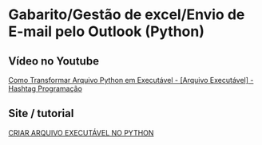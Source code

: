 # Gabarito/Gestão de excel/Envio de E-mail pelo Outlook (Python)

## Vídeo no Youtube
<a href='https://www.youtube.com/watch?v=cGSerUmK0CE&t=3s' target='_blank'>Como Transformar Arquivo Python em Executável - [Arquivo Executável] - Hashtag Programação</a>

## Site / tutorial
<a href='https://www.hashtagtreinamentos.com/arquivo-executavel-python' target='_blank'>CRIAR ARQUIVO EXECUTÁVEL NO PYTHON</a>

<!--
Preview do README.md
https://markdownlivepreview.com
-->
